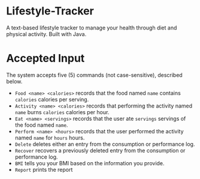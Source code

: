 # Lifestyle-Tracker
A text-based lifestyle tracker to manage your health through diet and physical activity. Built with Java.

# Accepted Input
The system accepts five (5) commands (not case-sensitive), described below.
- `Food <name> <calories>` records that the food named `name` contains `calories` calories per serving.
- `Activity <name> <calories>` records that performing the activity named `name` burns `calories` calories per hour.
- `Eat <name> <servings>` records that the user ate `servings` servings of the food named `name`.
- `Perform <name> <hours>` records that the user performed the activity named `name` for `hours` hours.
- `Delete` deletes either an entry from the consumption or performance log.
- `Recover` recovers a previously deleted entry from the consumption or performance log.
- `BMI` tells you your BMI based on the information you provide.
- `Report` prints the report
  
